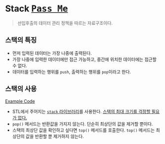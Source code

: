 # Stack <kbd>[Pass Me](./stack.h)</kbd>

> 선입후출의 데이터 관리 정책을 따르는 자료구조이다.

## 스택의 특징

- 먼저 입력된 데이터는 가장 나중에 출력된다.
- 가장 나중에 입력한 데이터에만 접근 가능하고, 중간에 위치한 데이터에는 접근할 수 없다.
- 데이터를 입력하는 행위를 `push`, 출력하는 행위를 `pop`이라고 한다.

## 스택의 사용

[Example Code](./stack.cc)

- STL에서 주어지는 [`stack` 라이브러리](https://en.cppreference.com/w/cpp/container/stack)를 사용한다. [스택의 최대 크기를 걱정할 필요가 없다.](https://stackoverflow.com/q/1825964/9735184)
- `pop()` 메서드는 반환값을 가지지 않는다. 단순히 최상단의 값을 제거할 뿐이다.
- 스택의 최상단 값을 확인하고 싶다면 `top()` 메서드를 호출한다. `top()` 메서드는 최상단의 값을 반환할 뿐 제거하지 않는다.
